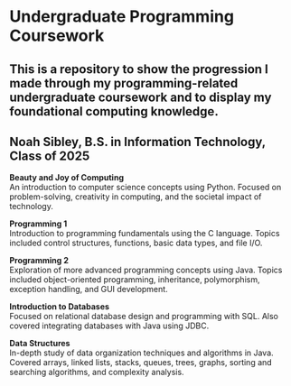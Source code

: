 # Undergraduate Programming Coursework

## This is a repository to show the progression I made through my programming-related undergraduate coursework and to display my foundational computing knowledge.

## Noah Sibley, B.S. in Information Technology, Class of 2025

**Beauty and Joy of Computing**   
  An introduction to computer science concepts using Python. Focused on problem-solving, creativity in computing, and the societal impact of technology.  

**Programming 1**  
  Introduction to programming fundamentals using the C language. Topics included control structures, functions, basic data types, and file I/O.  

**Programming 2**    
  Exploration of more advanced programming concepts using Java. Topics included object-oriented programming, inheritance, polymorphism, exception handling, and GUI development.  

**Introduction to Databases**    
  Focused on relational database design and programming with SQL. Also covered integrating databases with Java using JDBC.  

**Data Structures**    
  In-depth study of data organization techniques and algorithms in Java. Covered arrays, linked lists, stacks, queues, trees, graphs, sorting and searching algorithms, and complexity analysis.  
